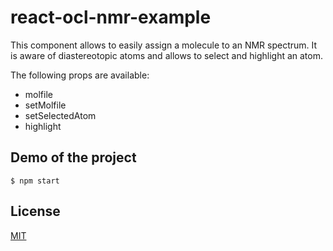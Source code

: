 # react-ocl-nmr-example

This component allows to easily assign a molecule to an NMR spectrum. It is aware
of diastereotopic atoms and allows to select and highlight an atom.


The following props are available:

* molfile
* setMolfile
* setSelectedAtom
* highlight

## Demo of the project

`$ npm start`

## License

[MIT](./LICENSE)

[npm-image]: https://img.shields.io/npm/v/react-ocl-nmr-example.svg
[npm-url]: https://www.npmjs.com/package/react-ocl-nmr-example
[ci-image]: https://github.com/cheminfo/react-ocl-nmr-example/workflows/Node.js%20CI/badge.svg?branch=master
[ci-url]: https://github.com/cheminfo/react-ocl-nmr-example/actions?query=workflow%3A%22Node.js+CI%22
[download-image]: https://img.shields.io/npm/dm/react-ocl-nmr-example.svg
[download-url]: https://www.npmjs.com/package/react-ocl-nmr-example
